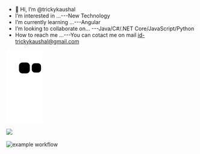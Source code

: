 - 👋 Hi, I’m @trickykaushal
-  I’m interested in ...---New Technology
-  I’m currently learning ...---Angular
-  I’m looking to collaborate on... ---Java/C#/.NET Core/JavaScript/Python
- How to reach me ...---You can cotact me on mail id-trickykaushal@gmail.com



![Snake animation](https://github.com/trickykaushal/trickykaushal/blob/output/github-contribution-grid-snake.svg)



<div id="header" align="left">
  <img src="https://media.giphy.com/media/M9gbBd9nbDrOTu1Mqx/giphy.gif" width="100"/>
</div>


![example workflow](https://github.com/github/docs/actions/workflows/main.yml/badge.svg)


